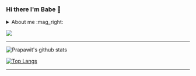 

### Hi there I'm Babe :rocket:

<details>
  <summary>About me :mag_right: </summary>
<br>
: :man: Prapawit Praosppnit (Babe)  
<br>
  <br>
:: :birthday: : 07/04/1999 | 21 years old 
<br>
  <br>
::: :house_with_garden: Chonburi, Thailand
  <br>
  <br>
:::: Now Study :school: Information Technology @ King Mongkut's University of Technology Thonburi
</details>

![](https://komarev.com/ghpvc/?username=prapawit201&color=fabd2f&style=flat&label=PROFILE+VIEWS)

<hr/>

![Prapawit's github stats](https://github-readme-stats.vercel.app/api?username=prapawit201&show_icons=true&theme=radical)


[![Top Langs](https://github-readme-stats.vercel.app/api/top-langs/?username=prapawit201&layout=compact)](https://github.com/prapawit201/github-readme-stats)


<hr/>



<!--
**prapawit201/prapawit201** is a ✨ _special_ ✨ repository because its `README.md` (this file) appears on your GitHub profile.

Here are some ideas to get you started:

- 🔭 I’m currently working on ...
- 🌱 I’m currently learning ...
- 👯 I’m looking to collaborate on ...
- 🤔 I’m looking for help with ...
- 💬 Ask me about ...
- 📫 How to reach me: ...
- 😄 Pronouns: ...
- ⚡ Fun fact: ...
-->
